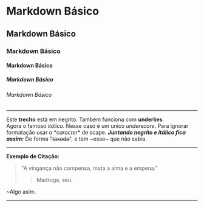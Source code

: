 # Markdown Básico
## Markdown Básico
### Markdown Básico
#### Markdown Básico
##### Markdown Básico
###### Markdown Básico  

---

Este **trecho** está em negrito.
Também funciona com __underlies__.  
Agora o famoso *itálico*.
Nesse caso é um unico _underscore_.
Para ignorar formatação usar o \*_caracter_\* de scape.
***Juntando negrito e itálico fica assim:***
De forma ~~"taxada"~~, e tem ~esse~ que não sabia.

___

**Exemplo de Citação:** 
> "A vingança não compensa, mata a alma e a empena."
>> Madruga, seu.

~Algo asim.

***

